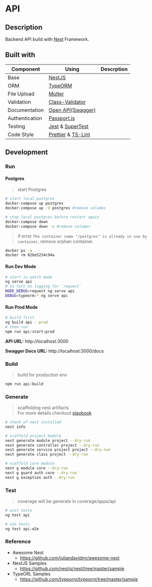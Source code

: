 API
===

## Description

Backend API build with [Nest](https://github.com/nestjs/nest) Framework.

## Built with

 Component        |                      Using                      | Descrption
------------------| ----------------------------------------------- | ----------
Base              | [NestJS](https://nestjs.com)                    |
ORM               | [TypeORM](http://typeorm.io/)                   |
File Upload       | [Multer](https://github.com/expressjs/multer)   |
Validation        | [Class-Validator](https://github.com/typestack/class-validator)|
Documentation     | [Open API(Swagger)](https://swagger.io)         |
Authentication    | [Passport.js](http://www.passportjs.org)        |
Testing           | [Jest](https://github.com/facebook/jest) & [SuperTest](https://github.com/visionmedia/supertest)|
Code Style        | [Prettier](https://github.com/prettier/prettier) & [TS-Lint](https://palantir.github.io/tslint/)|


## Development
### Run

#### Postgres
> start Postgres 
```bash
# start local postgres
docker-compose up postgres
docker-compose up -V postgres #remove volumes

# stop local postgres before restart again
docker-compose down
docker-compose down -v #remove volumes
```
> if error `The container name "/postgres" is already in use by container`, remove orphan container.
```bash
docker ps -a
docker rm 82be5234c94a
```

#### Run Dev Mode
```bash
# start in watch mode
ng serve api
# to turn on logging for `request`
NODE_DEBUG=request ng serve api
DEBUG=typeorm:* ng serve api
```

#### Run Prod Mode
```bash
# build first
ng build api --prod
# then run
npm run api:start:prod
```

**API URL:** http://localhost:3000

**Swagger Docs URL:** http://localhost:3000/docs

### Build
> build for production env 
```bash
npm run api:build
```

### Generate
> scaffolding nest artifacts <br/>
> For more details checkout [playbook](../../PLAYBOOK-NEST.md)    

```bash
# check of nest installed
nest info

# scaffold project module
nest generate module project --dry-run
nest generate controller project --dry-run
nest generate service project project --dry-run
nest generate class project --dry-run

# scaffold core module
nest g module core --dry-run
nest g guard auth core --dry-run
nest g exception auth --dry-run
```

### Test
> coverage will be generate in coverage/apps/api
```bash
# unit tests
ng test api

# e2e tests
ng test api-e2e
```


### Reference
* Awesome Nest
  * https://github.com/juliandavidmr/awesome-nest
* NestJS Samples
  * https://github.com/nestjs/nest/tree/master/sample
* TypeORL Samples
  * https://github.com/typeorm/typeorm/tree/master/sample
